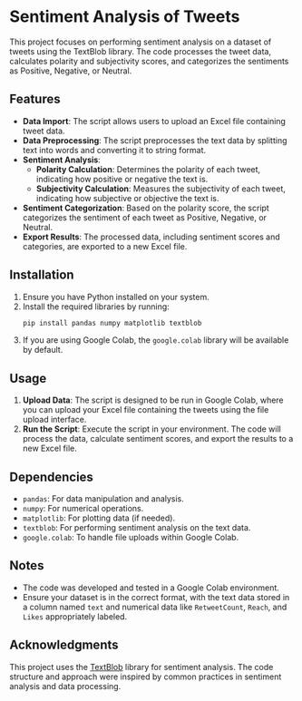 # Sentiment Analysis of Tweets

This project focuses on performing sentiment analysis on a dataset of tweets using the TextBlob library. The code processes the tweet data, calculates polarity and subjectivity scores, and categorizes the sentiments as Positive, Negative, or Neutral.

## Features

- **Data Import**: The script allows users to upload an Excel file containing tweet data.
- **Data Preprocessing**: The script preprocesses the text data by splitting text into words and converting it to string format.
- **Sentiment Analysis**: 
  - **Polarity Calculation**: Determines the polarity of each tweet, indicating how positive or negative the text is.
  - **Subjectivity Calculation**: Measures the subjectivity of each tweet, indicating how subjective or objective the text is.
- **Sentiment Categorization**: Based on the polarity score, the script categorizes the sentiment of each tweet as Positive, Negative, or Neutral.
- **Export Results**: The processed data, including sentiment scores and categories, are exported to a new Excel file.

## Installation

1. Ensure you have Python installed on your system.
2. Install the required libraries by running:
   ```bash
   pip install pandas numpy matplotlib textblob
   ```
3. If you are using Google Colab, the `google.colab` library will be available by default.

## Usage

1. **Upload Data**: The script is designed to be run in Google Colab, where you can upload your Excel file containing the tweets using the file upload interface.
2. **Run the Script**: Execute the script in your environment. The code will process the data, calculate sentiment scores, and export the results to a new Excel file.

## Dependencies

- `pandas`: For data manipulation and analysis.
- `numpy`: For numerical operations.
- `matplotlib`: For plotting data (if needed).
- `textblob`: For performing sentiment analysis on the text data.
- `google.colab`: To handle file uploads within Google Colab.

## Notes

- The code was developed and tested in a Google Colab environment.
- Ensure your dataset is in the correct format, with the text data stored in a column named `text` and numerical data like `RetweetCount`, `Reach`, and `Likes` appropriately labeled.
  
## Acknowledgments

This project uses the [TextBlob](https://textblob.readthedocs.io/en/dev/) library for sentiment analysis. The code structure and approach were inspired by common practices in sentiment analysis and data processing.
